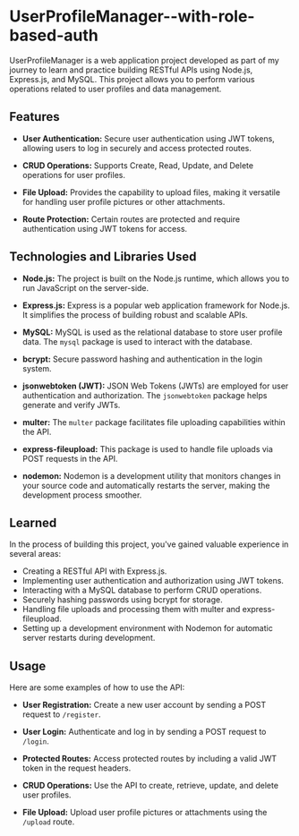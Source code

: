 # UserProfileManager--with-role-based-auth


UserProfileManager is a web application project developed as part of my journey to learn and practice building RESTful APIs using Node.js, Express.js, and MySQL. This project allows you to perform various operations related to user profiles and data management.

## Features

- **User Authentication:** Secure user authentication using JWT tokens, allowing users to log in securely and access protected routes.

- **CRUD Operations:** Supports Create, Read, Update, and Delete operations for user profiles.

- **File Upload:** Provides the capability to upload files, making it versatile for handling user profile pictures or other attachments.

- **Route Protection:** Certain routes are protected and require authentication using JWT tokens for access.

## Technologies and Libraries Used

- **Node.js:** The project is built on the Node.js runtime, which allows you to run JavaScript on the server-side.

- **Express.js:** Express is a popular web application framework for Node.js. It simplifies the process of building robust and scalable APIs.

- **MySQL:** MySQL is used as the relational database to store user profile data. The `mysql` package is used to interact with the database.

- **bcrypt:** Secure password hashing and authentication in the login system.

- **jsonwebtoken (JWT):** JSON Web Tokens (JWTs) are employed for user authentication and authorization. The `jsonwebtoken` package helps generate and verify JWTs.

- **multer:** The `multer` package facilitates file uploading capabilities within the API.

- **express-fileupload:** This package is used to handle file uploads via POST requests in the API.

- **nodemon:** Nodemon is a development utility that monitors changes in your source code and automatically restarts the server, making the development process smoother.

## Learned
In the process of building this project, you've gained valuable experience in several areas:
- Creating a RESTful API with Express.js.
- Implementing user authentication and authorization using JWT tokens.
- Interacting with a MySQL database to perform CRUD operations.
- Securely hashing passwords using bcrypt for storage.
- Handling file uploads and processing them with multer and express-fileupload.
- Setting up a development environment with Nodemon for automatic server restarts during development.


## Usage

Here are some examples of how to use the API:

- **User Registration:** Create a new user account by sending a POST request to `/register`.

- **User Login:** Authenticate and log in by sending a POST request to `/login`.

- **Protected Routes:** Access protected routes by including a valid JWT token in the request headers.

- **CRUD Operations:** Use the API to create, retrieve, update, and delete user profiles.

- **File Upload:** Upload user profile pictures or attachments using the `/upload` route.
